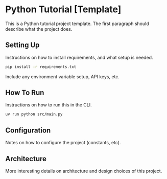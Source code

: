 # Python Tutorial [Template]

This is a Python tutorial project template. The first paragraph should describe what the project does.

## Setting Up

Instructions on how to install requirements, and what setup is needed.

```sh
pip install -r requirements.txt
```

Include any environment variable setup, API keys, etc.

## How To Run

Instructions on how to run this in the CLI.

```sh
uv run python src/main.py
```

## Configuration

Notes on how to configure the project (constants, etc).

## Architecture

More interesting details on architecture and design choices of this project.
